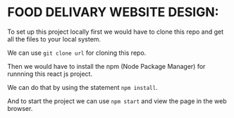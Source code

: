 # FOOD DELIVARY WEBSITE DESIGN:

To set up this project locally first we would have to clone this repo and get all the files to your local system.


We can use `git clone url` for cloning this repo.


Then we would have to install the npm (Node Package Manager) for runnning this react js project.


We can do that by using the statement `npm install`.


And to start the project we can use `npm start` and view the page in the web browser. 
